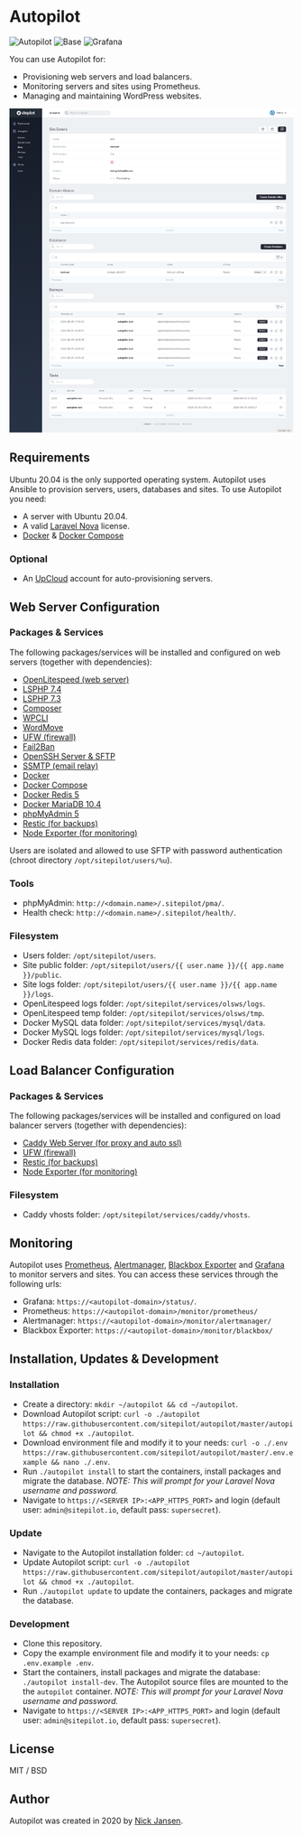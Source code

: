 # Autopilot

![Autopilot](https://github.com/sitepilot/autopilot/workflows/build-autopilot/badge.svg?branch=master)
![Base](https://github.com/sitepilot/autopilot/workflows/build-base/badge.svg?branch=master)
![Grafana](https://github.com/sitepilot/autopilot/workflows/build-grafana/badge.svg?branch=master)

You can use Autopilot for:
* Provisioning web servers and load balancers.
* Monitoring servers and sites using Prometheus.
* Managing and maintaining WordPress websites.

![screenshot](screenshot.png)

## Requirements

Ubuntu 20.04 is the only supported operating system. Autopilot uses Ansible to provision servers, users, databases and sites. To use Autopilot you need:

* A server with Ubuntu 20.04.
* A valid [Laravel Nova](https://nova.laravel.com/) license.
* [Docker](https://www.docker.com/) & [Docker Compose](https://docs.docker.com/compose/install/)

### Optional
* An [UpCloud]([https://](https://upcloud.com/signup/?promo=HGMAN9)) account for auto-provisioning servers.
 
## Web Server Configuration

### Packages & Services

The following packages/services will be installed and configured on web servers (together with dependencies):

* [OpenLitespeed (web server)](https://www.litespeedtech.com/open-source/openlitespeed)
* [LSPHP 7.4](https://www.litespeedtech.com/open-source/litespeed-sapi/php)
* [LSPHP 7.3](https://www.litespeedtech.com/open-source/litespeed-sapi/php)
* [Composer](https://getcomposer.org/)
* [WPCLI](https://wp-cli.org/)
* [WordMove](https://github.com/welaika/wordmove)
* [UFW (firewall)](https://help.ubuntu.com/community/UFW)
* [Fail2Ban](https://en.wikipedia.org/wiki/Fail2ban)
* [OpenSSH Server & SFTP](https://www.openssh.com/)
* [SSMTP (email relay)](https://wiki.archlinux.org/index.php/SSMTP)
* [Docker](https://www.docker.com/)
* [Docker Compose](https://hub.docker.com/_/redis/)
* [Docker Redis 5](https://redis.io/)
* [Docker MariaDB 10.4](https://hub.docker.com/_/mariadb)
* [phpMyAdmin 5](https://www.phpmyadmin.net/)
* [Restic (for backups)](https://restic.net/)
* [Node Exporter (for monitoring)](https://prometheus.io/docs/guides/node-exporter/)

Users are isolated and allowed to use SFTP with password authentication (chroot directory `/opt/sitepilot/users/%u`).

### Tools

* phpMyAdmin: `http://<domain.name>/.sitepilot/pma/`.
* Health check: `http://<domain.name>/.sitepilot/health/`.

### Filesystem

* Users folder: `/opt/sitepilot/users`.
* Site public folder: `/opt/sitepilot/users/{{ user.name }}/{{ app.name }}/public`.
* Site logs folder: `/opt/sitepilot/users/{{ user.name }}/{{ app.name }}/logs`.
* OpenLitespeed logs folder: `/opt/sitepilot/services/olsws/logs`.
* OpenLitespeed temp folder: `/opt/sitepilot/services/olsws/tmp`.
* Docker MySQL data folder: `/opt/sitepilot/services/mysql/data`.
* Docker MySQL logs folder: `/opt/sitepilot/services/mysql/logs`.
* Docker Redis data folder: `/opt/sitepilot/services/redis/data`.

## Load Balancer Configuration

### Packages & Services

The following packages/services will be installed and configured on load balancer servers (together with dependencies):

* [Caddy Web Server (for proxy and auto ssl)](https://caddyserver.com/)
* [UFW (firewall)](https://help.ubuntu.com/community/UFW)
* [Restic (for backups)](https://restic.net/)
* [Node Exporter (for monitoring)](https://prometheus.io/docs/guides/node-exporter/)

### Filesystem

* Caddy vhosts folder: `/opt/sitepilot/services/caddy/vhosts`.

## Monitoring

Autopilot uses [Prometheus](https://prometheus.io/), [Alertmanager](https://prometheus.io/docs/alerting/latest/alertmanager/), [Blackbox Exporter](https://github.com/prometheus/blackbox_exporter) and [Grafana](https://grafana.com/) to monitor servers and sites. You can access these services through the following urls:

* Grafana: `https://<autopilot-domain>/status/`.
* Prometheus: `https://<autopilot-domain>/monitor/prometheus/`
* Alertmanager: `https://<autopilot-domain>/monitor/alertmanager/`
* Blackbox Exporter: `https://<autopilot-domain>/monitor/blackbox/`

## Installation, Updates & Development

### Installation

* Create a directory: `mkdir ~/autopilot && cd ~/autopilot`.
* Download Autopilot script: `curl -o ./autopilot https://raw.githubusercontent.com/sitepilot/autopilot/master/autopilot && chmod +x ./autopilot`.
* Download environment file and modify it to your needs: `curl -o ./.env https://raw.githubusercontent.com/sitepilot/autopilot/master/.env.example && nano ./.env`.
* Run `./autopilot install` to start the containers, install packages and migrate the database. *NOTE: This will prompt for your Laravel Nova username and password.*
* Navigate to `https://<SERVER IP>:<APP_HTTPS_PORT>` and login (default user: `admin@sitepilot.io`, default pass: `supersecret`).

### Update

* Navigate to the Autopilot installation folder: `cd ~/autopilot`.
* Update Autopilot script: `curl -o ./autopilot https://raw.githubusercontent.com/sitepilot/autopilot/master/autopilot && chmod +x ./autopilot`.
* Run `./autopilot update` to update the containers, packages and migrate the database.

### Development

* Clone this repository.
* Copy the example environment file and modify it to your needs: `cp .env.example .env`.
* Start the containers, install packages and migrate the database: `./autopilot install-dev`. The Autopilot source files are mounted to the the `autopilot` container. *NOTE: This will prompt for your Laravel Nova username and password.*
* Navigate to `https://<SERVER IP>:<APP_HTTPS_PORT>` and login (default user: `admin@sitepilot.io`, default pass: `supersecret`).

## License

MIT / BSD

## Author

Autopilot was created in 2020 by [Nick Jansen](https://nbejansen.com/).